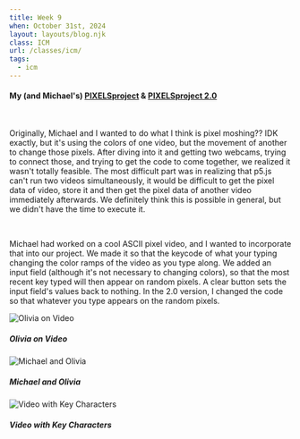 ```yaml
---
title: Week 9
when: October 31st, 2024
layout: layouts/blog.njk
class: ICM
url: /classes/icm/
tags:
  - icm
---
```


#### My (and Michael's) [PIXELSproject](https://editor.p5js.org/oliviaemlee/sketches/zn_hQw3Uj) & [PIXELSproject 2.0](https://editor.p5js.org/oliviaemlee/sketches/hzMPd6IpS)
<br> 

Originally, Michael and I wanted to do what I think is pixel moshing?? IDK exactly, but it's using the colors of one video, but the movement of another
to change those pixels. After diving into it and getting two webcams, trying to connect those, and trying to get the code to come together, we realized it wasn't
totally feasible. The most difficult part was in realizing that p5.js can't run two videos simultaneously, it would be difficult to get the pixel data of video, store it and then get the pixel data of another
video immediately afterwards. We definitely think this is possible in general, but we didn't have the time to execute it.

<br> 

Michael had worked on a cool ASCII pixel video, and I wanted to incorporate that into our project. We made it so that
the keycode of what your typing changing the color ramps of the video as you type along. We added an input field (although it's not necessary to changing colors), so that the most recent key typed will
then appear on random pixels. A clear button sets the input field's values back to nothing. In the 2.0 version, I changed the code so that whatever you type appears on the random pixels.

<div class="img-div">
<div class="img-cont">
  <img class="blog-img" alt="Olivia on Video" src="https://cdn.glitch.global/d7ac8ce9-d6b5-4915-b92c-e6f0bf0d0c29/IMG_4320.JPG?v=1730838626485">
  <h5>
    Olivia on Video
  </h5>
  </div>
<div class="img-cont">
<img class="blog-img" alt="Michael and Olivia" src="https://cdn.glitch.global/d7ac8ce9-d6b5-4915-b92c-e6f0bf0d0c29/IMG_4323.JPG?v=1730838633245">  <h5>
    Michael and Olivia
  </h5>
  </div>
  <div class="img-cont">
<img class="blog-img" alt="Video with Key Characters" src="https://cdn.glitch.global/d7ac8ce9-d6b5-4915-b92c-e6f0bf0d0c29/IMG_4325.JPG?v=1730838638252">  <h5>
    Video with Key Characters
  </h5>
  </div>
</div>
